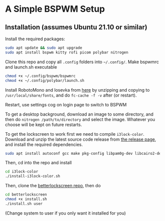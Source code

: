 # A Simple BSPWM Setup

## Installation (assumes Ubuntu 21.10 or similar)

Install the required packages:

```bash
sudo apt update && sudo apt upgrade
sudo apt install bspwm kitty rofi picom polybar nitrogen
```

Clone this repo and copy all `.config` folders into `~/.config/`. Make bspwmrc and launch.sh executable

```bash
chmod +x ~/.config/bspwm/bspwmrc
chmod +x ~/.config/polybar/launch.sh
```

Install RobotoMono and Iosevka from [here](https://github.com/ryanoasis/nerd-fonts/releases/latest) by unzipping and copying to `/usr/local/share/fonts`, and do `fc-cache -f -v` after (or restart).

Restart, use settings cog on login page to switch to BSPWM

To get a desktop background, download an image to some directory, and then do `nitrogen /path/to/directory` and select the image. Whatever you choose will be kept on future restarts.

To get the lockscreen to work first we need to compile `i3lock-color`. Download and unzip the latest source code release from [the release page](https://github.com/Raymo111/i3lock-color/releases/), and install the required dependencies.

```bash
sudo apt install autoconf gcc make pkg-config libpam0g-dev libcairo2-dev libfontconfig1-dev libxcb-composite0-dev libev-dev libx11-xcb-dev libxcb-xkb-dev libxcb-xinerama0-dev libxcb-randr0-dev libxcb-image0-dev libxcb-util-dev libxcb-xrm-dev libxcb-xtest0-dev libxkbcommon-dev libxkbcommon-x11-dev libjpeg-dev
```

Then, cd into the repo and install

```bash
cd i3lock-color
./install-i3lock-color.sh
```

Then, clone the [betterlockscreen repo](https://github.com/betterlockscreen/betterlockscreen), then do

```bash
cd betterlockscreen
chmod +x install.sh
./install.sh user
```

(Change system to user if you only want it installed for you)
